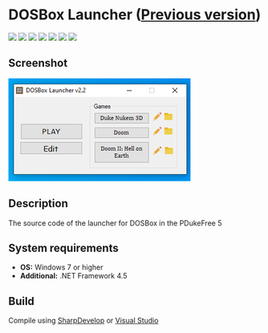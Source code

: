 # DOSBox Launcher ([Previous version](https://github.com/Zalexanninev15/dosbox-launcher))

[![](https://img.shields.io/badge/OS-Windows-informational?logo=windows)](https://github.com/Zalexanninev15/dosbox-launcher-next)
[![](https://img.shields.io/badge/.NET-Framework_4.5-4E2ACD.svg)](https://dotnet.microsoft.com/download/dotnet-framework/net45)
[![](https://img.shields.io/badge/release-v2.2-blue)](https://github.com/Zalexanninev15/dosbox-launcher-next)
[![](https://img.shields.io/github/last-commit/Zalexanninev15/dosbox-launcher-next)](https://github.com/Zalexanninev15/dosbox-launcher-next/commits/master)
[![](https://img.shields.io/github/stars/Zalexanninev15/dosbox-launcher-next.svg)](https://github.com/Zalexanninev15/RunAdminCMD/stargazers)
[![](https://img.shields.io/badge/license-GPLv3-ligthgreen.svg)](LICENSE)
[![](https://img.shields.io/badge/donate-Buy_Me_a_Coffee-F94400.svg)](https://zalexanninev15.jimdofree.com/buy-me-a-coffee)

## Screenshot
![Screenshot](https://github.com/Zalexanninev15/dosbox-launcher-next/blob/master/Screenshot.png)

## Description
The source code of the launcher for DOSBox in the PDukeFree 5

## System requirements
* **OS:** Windows 7 or higher
* **Additional:** .NET Framework 4.5

## Build
Compile using [SharpDevelop](https://sourceforge.net/projects/sharpdevelop) or [Visual Studio](https://visualstudio.microsoft.com/vs)
